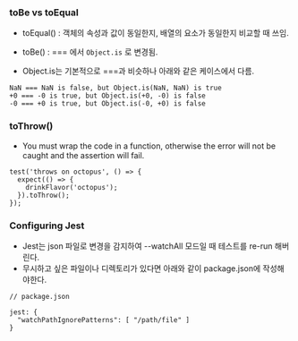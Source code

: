 ### toBe vs toEqual

- toEqual() : 객체의 속성과 값이 동일한지, 배열의 요소가 동일한지 비교할 때 쓰임.

- toBe() : === 에서 `Object.is` 로 변경됨.

- Object.is는 기본적으로 ===과 비슷하나 아래와 같은 케이스에서 다름.
```
NaN === NaN is false, but Object.is(NaN, NaN) is true
+0 === -0 is true, but Object.is(+0, -0) is false
-0 === +0 is true, but Object.is(-0, +0) is false
```

### toThrow()
- You must wrap the code in a function, otherwise the error will not be caught and the assertion will fail.
```
test('throws on octopus', () => {
  expect(() => {
    drinkFlavor('octopus');
  }).toThrow();
});
```

### Configuring Jest
- Jest는 json 파일로 변경을 감지하여 --watchAll 모드일 때 테스트를 re-run 해버린다.
- 무시하고 싶은 파일이나 디렉토리가 있다면 아래와 같이 package.json에 작성해야한다.

```
// package.json

jest: {
  "watchPathIgnorePatterns": [ "/path/file" ]
}
```
